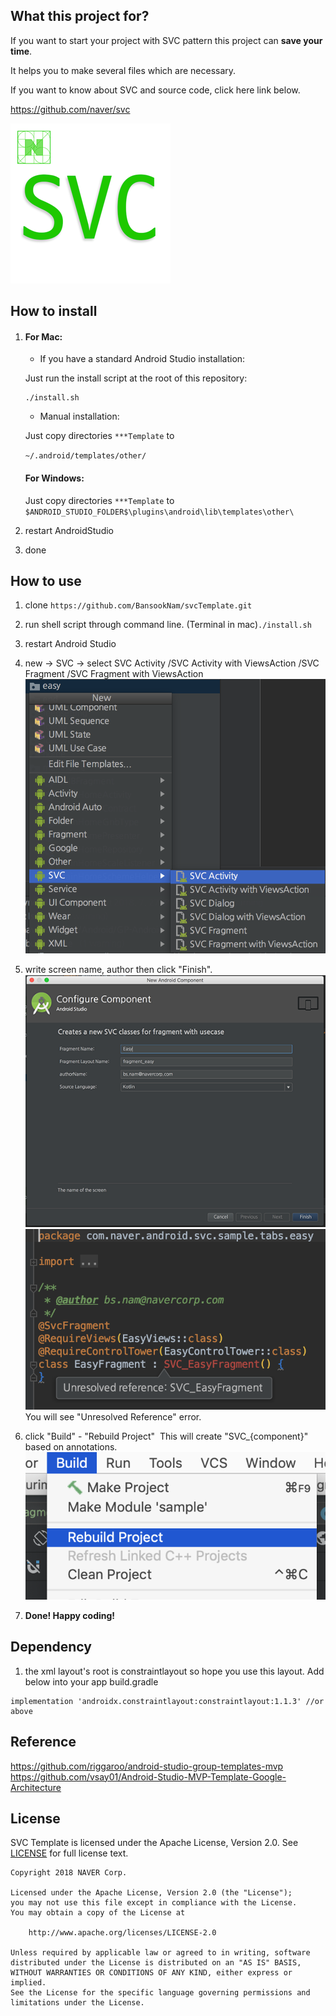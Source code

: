 ## What this project for?

If you want to start your project with SVC pattern this project can **save your time**.

It helps you to make several files which are necessary.



If you want to know about SVC and source code, click here link below.

https://github.com/naver/svc

![svcTemplate](./doc/img/SVC_LOGO_256.png)

## How to install

1. #### For Mac:

   - If you have a standard Android Studio installation:

   Just run the install script at the root of this repository:

   ```
   ./install.sh
   ```

   - Manual installation:

   Just copy directories `***Template` to 

   `~/.android/templates/other/`

   #### For Windows:

   Just copy directories `***Template` to `$ANDROID_STUDIO_FOLDER$\plugins\android\lib\templates\other\`

2. restart AndroidStudio

3. done


## How to use

 1) clone `https://github.com/BansookNam/svcTemplate.git`

 2) run shell script through command line. (Terminal in mac)`./install.sh`

 3) restart Android Studio

 4) new -> SVC -> select SVC Activity /SVC Activity with ViewsAction /SVC Fragment /SVC Fragment with ViewsAction
![svcTemplate](./doc/img/svcTemplate.png)

 5) write screen name, author then click "Finish".
![svcTemplate2](./doc/img/svcTemplate2.png)
![svcTemplate3](./doc/img/svcTemplate3.png)<br/>
 You will see "Unresolved Reference" error.

 6) click "Build" - "Rebuild Project"
​    This will create "SVC_{component}" based on annotations.
![svcTemplate4](./doc/img/svcTemplate4.png)

 7) **Done! Happy coding!**


## Dependency
1. the xml layout's root is constraintlayout so hope you use this layout.
Add below into your app build.gradle

```
implementation 'androidx.constraintlayout:constraintlayout:1.1.3' //or above
```


## Reference

https://github.com/riggaroo/android-studio-group-templates-mvp
https://github.com/vsay01/Android-Studio-MVP-Template-Google-Architecture


## License
SVC Template is licensed under the Apache License, Version 2.0.
See [LICENSE](LICENSE) for full license text.

```
Copyright 2018 NAVER Corp.

Licensed under the Apache License, Version 2.0 (the "License");
you may not use this file except in compliance with the License.
You may obtain a copy of the License at

    http://www.apache.org/licenses/LICENSE-2.0

Unless required by applicable law or agreed to in writing, software
distributed under the License is distributed on an "AS IS" BASIS,
WITHOUT WARRANTIES OR CONDITIONS OF ANY KIND, either express or implied.
See the License for the specific language governing permissions and
limitations under the License.
```
